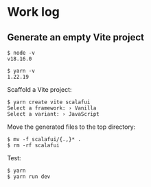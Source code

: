# Work log

## Generate an empty Vite project

```shell
$ node -v
v18.16.0

$ yarn -v
1.22.19
```

Scaffold a Vite project:
```shell
$ yarn create vite scalafui
Select a framework: › Vanilla
Select a variant: › JavaScript
```

Move the generated files to the top directory:
```shell
$ mv -f scalafui/{.,}* .
$ rm -rf scalafui
```

Test:
```shell
$ yarn
$ yarn run dev
```
